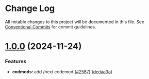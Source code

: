 # Change Log

All notable changes to this project will be documented in this file.
See [Conventional Commits](https://conventionalcommits.org) for commit guidelines.

# [1.0.0](https://github.com/mondaycom/vibe/compare/@vibe/codemod@0.1.0...@vibe/codemod@1.0.0) (2024-11-24)


### Features

* **codmods:** add /next codemod ([#2587](https://github.com/mondaycom/vibe/issues/2587)) ([dedaa3a](https://github.com/mondaycom/vibe/commit/dedaa3a68a2d3e233e0d4e7d9c72d38c20d4e601))
